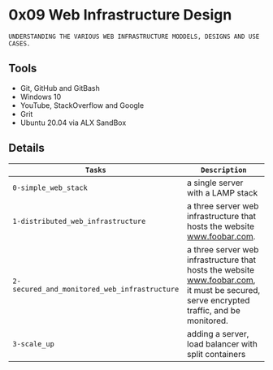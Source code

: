 # 0x09 Web Infrastructure Design

``` 
UNDERSTANDING THE VARIOUS WEB INFRASTRUCTURE MODDELS, DESIGNS AND USE CASES.
```

## Tools 
* Git, GitHub and GitBash
* Windows 10
* YouTube, StackOverflow and Google
* Grit
* Ubuntu 20.04 via ALX SandBox

## Details

| `Tasks` | `Description` |
| ------- | ------------- |
| `0-simple_web_stack` | a single server with a LAMP stack |
| `1-distributed_web_infrastructure` | a three server web infrastructure that hosts the website www.foobar.com. |
| `2-secured_and_monitored_web_infrastructure` | a three server web infrastructure that hosts the website www.foobar.com, it must be secured, serve encrypted traffic, and be monitored. |
| `3-scale_up` | adding a server, load balancer with split containers |
